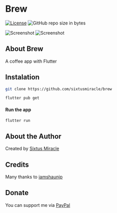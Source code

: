# Brew

[![License](https://img.shields.io/github/license/sixtusmiracle/brew)](LICENSE)
![GitHub repo size in bytes](https://img.shields.io/github/repo-size/sixtusmiracle/brew)

![Screenshot](https://raw.githubusercontent.com/sixtusmiracle/brew/main/screenshot1.png)
![Screenshot](https://raw.githubusercontent.com/sixtusmiracle/brew/main/screenshot2.png)

## About Brew

A coffee app with Flutter

## Instalation

```bash
git clone https://github.com/sixtusmiracle/brew
```

```bash
flutter pub get
```

#### Run the app
```bash
flutter run
```

## About the Author

Created by [Sixtus Miracle](https://github.com/sixtusmiracle)

## Credits
Many thanks to [iamshaunjp](https://github.com/iamshaunjp)

## Donate

You can support me via [PayPal](https://paypal.me/mirolicmiralo)
